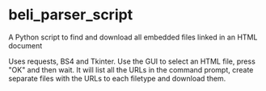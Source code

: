 # beli_parser_script
A Python script to find and download all embedded files linked in an HTML document

Uses requests, BS4 and Tkinter. Use the GUI to select an HTML file, press "OK" and then wait. It will list all the URLs in the command prompt, create separate files with the URLs to each filetype and download them.
